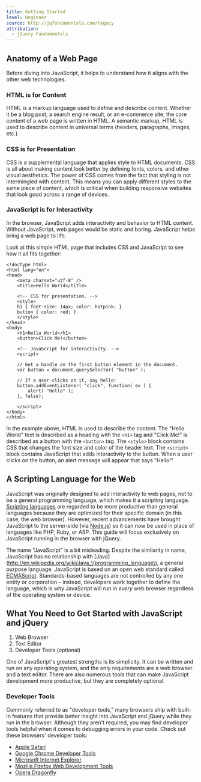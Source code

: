 ```yaml
---
title: Getting Started
level: Beginner
source: http://jqfundamentals.com/legacy
attribution:
  - jQuery Fundamentals
---
```


## Anatomy of a Web Page

Before diving into JavaScript, it helps to understand how it aligns with the other web technologies.

### HTML is for Content

HTML is a markup language used to define and describe content. Whether it be a blog post, a search engine result, or an e-commerce site, the core content of a web page is written in HTML. A semantic markup, HTML is used to describe content in universal terms (headers, paragraphs, images, etc.)

### CSS is for Presentation

CSS is a supplemental language that applies style to HTML documents. CSS is all about making content look better by defining fonts, colors, and other visual aesthetics. The power of CSS comes from the fact that styling is not intermingled with content. This means you can apply different styles to the same piece of content, which is critical when building responsive websites that look good across a range of devices.

### JavaScript is for Interactivity

In the browser, JavaScript adds interactivity and behavior to HTML content. Without JavaScript, web pages would be static and boring. JavaScript helps bring a web page to life.

Look at this simple HTML page that includes CSS and JavaScript to see how it all fits together:

```
<!doctype html>
<html lang="en">
<head>
	<meta charset="utf-8" />
	<title>Hello World</title>

	<!-- CSS for presentation. -->
	<style>
	h1 { font-size: 14px; color: hotpink; }
	button { color: red; }
	</style>
</head>
<body>
	<h1>Hello World</h1>
	<button>Click Me!</button>

	<!-- JavaScript for interactivity. -->
	<script>

    // Get a handle on the first button element in the document.
	var button = document.querySelector( "button" );

	// If a user clicks on it, say hello!
	button.addEventListener( "click", function( ev ) {
		alert( "Hello" );
	}, false);

	</script>
</body>
</html>
```

In the example above, HTML is used to describe the content. The "Hello World" text is described as a heading with the `<h1>` tag and "Click Me!" is described as a button with the `<button>` tag. The `<style>` block contains CSS that changes the font size and color of the header text. The `<script>` block contains JavaScript that adds interactivity to the button. When a user clicks on the button, an alert message will appear that says "Hello!"

## A Scripting Language for the Web

JavaScript was originally designed to add interactivity to web pages, not to be a general programming language, which makes it a scripting language. [Scripting languages](http://en.wikipedia.org/wiki/Scripting_language) are regarded to be more productive than general languages because they are optimized for their specific domain (in this case, the web browser). However, recent advancements have brought JavaScript to the server-side (via [Node.js](http://nodejs.org/)) so it can now be used in place of languages like PHP, Ruby, or ASP. This guide will focus exclusively on JavaScript running in the browser with jQuery.

The name "JavaScript" is a bit misleading. Despite the similarity in name, JavaScript has no relationship with [Java](http://en.wikipedia.org/wiki/Java_\(programming_language\), a general purpose language. JavaScript is based on an open web standard called [ECMAScript](http://en.wikipedia.org/wiki/ECMAScript). Standards-based languages are not controlled by any one entity or corporation – instead, developers work together to define the language, which is why JavaScript will run in *every* web browser regardless of the operating system or device.

## What You Need to Get Started with JavaScript and jQuery

1. Web Browser
2. Text Editor
3. Developer Tools (optional)

One of JavaScript's greatest strengths is its simplicity. It can be written and run on any operating system, and the only requirements are a web browser and a text editor. There are also numerous tools that can make JavaScript development more productive, but they are completely optional.

### Developer Tools

Commonly referred to as "developer tools," many browsers ship with built-in features that provide better insight into JavaScript and jQuery while they run in the browser. Although they aren't required, you may find developer tools helpful when it comes to debugging errors in your code. Check out these browsers' developer tools:

- [Apple Safari](https://developer.apple.com/technologies/safari/developer-tools.html)
- [Google Chrome Developer Tools](https://developers.google.com/chrome-developer-tools/)
- [Microsoft Internet Explorer](http://msdn.microsoft.com/en-us/library/ie/gg589507.aspx)
- [Mozilla Firefox Web Development Tools](https://developer.mozilla.org/en-US/docs/Tools)
- [Opera Dragonfly](http://www.opera.com/developer/tools/)
